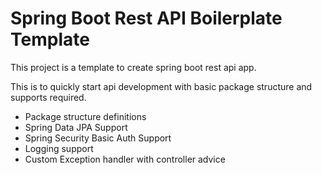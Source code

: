 # Spring Boot Rest API Boilerplate Template


This project is a template to create spring boot rest api app.

This is to quickly start api development with basic package structure and supports required.

  - Package structure definitions
  - Spring Data JPA Support
  - Spring Security Basic Auth Support
  - Logging support
  - Custom Exception handler with controller advice
 
